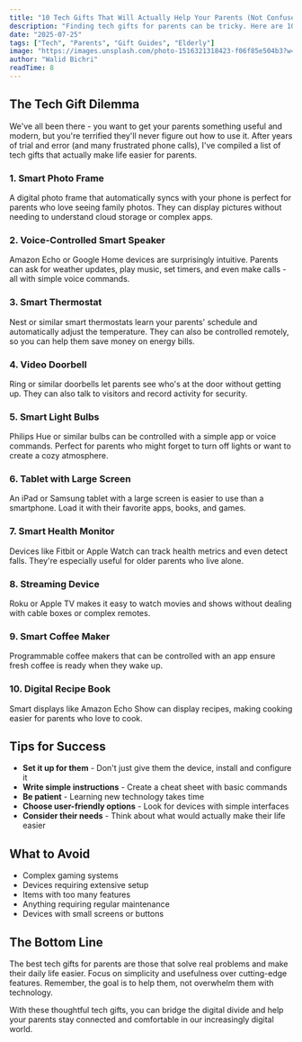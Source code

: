 ```yaml
---
title: "10 Tech Gifts That Will Actually Help Your Parents (Not Confuse Them)"
description: "Finding tech gifts for parents can be tricky. Here are 10 thoughtful technology gifts that are both useful and user-friendly for the less tech-savvy."
date: "2025-07-25"
tags: ["Tech", "Parents", "Gift Guides", "Elderly"]
image: "https://images.unsplash.com/photo-1516321318423-f06f85e504b3?w=800&h=400&fit=crop"
author: "Walid Bichri"
readTime: 8
---
```


## The Tech Gift Dilemma

We've all been there - you want to get your parents something useful and modern, but you're terrified they'll never figure out how to use it. After years of trial and error (and many frustrated phone calls), I've compiled a list of tech gifts that actually make life easier for parents.

### 1. Smart Photo Frame

A digital photo frame that automatically syncs with your phone is perfect for parents who love seeing family photos. They can display pictures without needing to understand cloud storage or complex apps.

### 2. Voice-Controlled Smart Speaker

Amazon Echo or Google Home devices are surprisingly intuitive. Parents can ask for weather updates, play music, set timers, and even make calls - all with simple voice commands.

### 3. Smart Thermostat

Nest or similar smart thermostats learn your parents' schedule and automatically adjust the temperature. They can also be controlled remotely, so you can help them save money on energy bills.

### 4. Video Doorbell

Ring or similar doorbells let parents see who's at the door without getting up. They can also talk to visitors and record activity for security.

### 5. Smart Light Bulbs

Philips Hue or similar bulbs can be controlled with a simple app or voice commands. Perfect for parents who might forget to turn off lights or want to create a cozy atmosphere.

### 6. Tablet with Large Screen

An iPad or Samsung tablet with a large screen is easier to use than a smartphone. Load it with their favorite apps, books, and games.

### 7. Smart Health Monitor

Devices like Fitbit or Apple Watch can track health metrics and even detect falls. They're especially useful for older parents who live alone.

### 8. Streaming Device

Roku or Apple TV makes it easy to watch movies and shows without dealing with cable boxes or complex remotes.

### 9. Smart Coffee Maker

Programmable coffee makers that can be controlled with an app ensure fresh coffee is ready when they wake up.

### 10. Digital Recipe Book

Smart displays like Amazon Echo Show can display recipes, making cooking easier for parents who love to cook.

## Tips for Success

- **Set it up for them** - Don't just give them the device, install and configure it
- **Write simple instructions** - Create a cheat sheet with basic commands
- **Be patient** - Learning new technology takes time
- **Choose user-friendly options** - Look for devices with simple interfaces
- **Consider their needs** - Think about what would actually make their life easier

## What to Avoid

- Complex gaming systems
- Devices requiring extensive setup
- Items with too many features
- Anything requiring regular maintenance
- Devices with small screens or buttons

## The Bottom Line

The best tech gifts for parents are those that solve real problems and make their daily life easier. Focus on simplicity and usefulness over cutting-edge features. Remember, the goal is to help them, not overwhelm them with technology.

With these thoughtful tech gifts, you can bridge the digital divide and help your parents stay connected and comfortable in our increasingly digital world.
